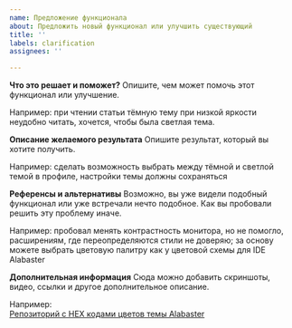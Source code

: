```yaml
---
name: Предложение функционала
about: Предложить новый функционал или улучшить существующий
title: ''
labels: clarification
assignees: ''

---
```


**Что это решает и поможет?**
Опишите, чем может помочь этот функционал или улучшение.  

Например: при чтении статьи тёмную тему при низкой яркости неудобно читать, хочется, чтобы была светлая тема.  

**Описание желаемого результата**
Опишите результат, который вы хотите получить.  

Например: сделать возможность выбрать между тёмной и светлой темой в профиле, настройки темы должны сохраняться

**Референсы и альтернативы**
Возможно, вы уже видели подобный функционал или уже встречали нечто подобное. Как вы пробовали решить эту проблему иначе.

Например: пробовал менять контрастность монитора, но не помогло, расширениям, где переопределяются стили не доверяю; за основу можете выбрать цветовую палитру как у цветовой схемы для IDE Alabaster

**Дополнительная информация**
Сюда можно добавить скриншоты, видео, ссылки и другое дополнительное описание.

Например:  
[Репозиторий с HEX кодами цветов темы Alabaster](https://github.com/tonsky/sublime-scheme-alabaster)

